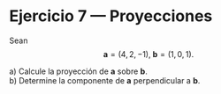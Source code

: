 # Ejercicio 7 — Proyecciones

Sean $$\mathbf{a}=(4,2,-1),\;\mathbf{b}=(1,0,1).$$

a) Calcule la proyección de $\mathbf{a}$ sobre $\mathbf{b}$.  
b) Determine la componente de $\mathbf{a}$ perpendicular a $\mathbf{b}$.
